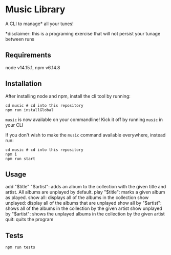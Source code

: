 # Music Library

A CLI to manage\* all your tunes!

\*disclaimer: this is a programing exercise that will not persist your tunage between runs

## Requirements

node v14.15.1, npm v6.14.8

## Installation

After installing node and npm, install the cli tool by running:

```
cd music # cd into this repository
npm run installGlobal
```

`music` is now available on your commandline! Kick it off by running `music` in your CLI

If you don't wish to make the `music` command available everywhere, instead run:

```
cd music # cd into this repository
npm i
npm run start
```

## Usage

add "$title" "$artist": adds an album to the collection with the given title and artist. All albums are unplayed by default.
play "$title": marks a given album as played.
show all: displays all of the albums in the collection
show unplayed: display all of the albums that are unplayed
show all by "$artist": shows all of the albums in the collection by the given artist
show unplayed by "$artist": shows the unplayed albums in the collection by the given artist
quit: quits the program

## Tests

```
npm run tests
```
